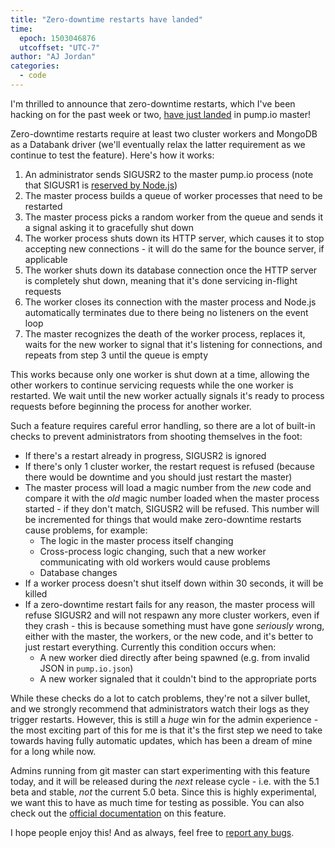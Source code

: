 ```yaml
---
title: "Zero-downtime restarts have landed"
time:
  epoch: 1503046876
  utcoffset: "UTC-7"
author: "AJ Jordan"
categories:
  - code
---
```


I'm thrilled to announce that zero-downtime restarts, which I've been hacking on for the past week or two, [have just landed][pr] in pump.io master!

Zero-downtime restarts require at least two cluster workers and MongoDB as a Databank driver (we'll eventually relax the latter requirement as we continue to test the feature). Here's how it works:

1. An administrator sends SIGUSR2 to the master pump.io process (note that SIGUSR1 is [reserved by Node.js][sigusr1])
2. The master process builds a queue of worker processes that need to be restarted
3. The master process picks a random worker from the queue and sends it a signal asking it to gracefully shut down
4. The worker process shuts down its HTTP server, which causes it to stop accepting new connections - it will do the same for the bounce server, if applicable
5. The worker shuts down its database connection once the HTTP server is completely shut down, meaning that it's done servicing in-flight requests
6. The worker closes its connection with the master process and Node.js automatically terminates due to there being no listeners on the event loop
7. The master recognizes the death of the worker process, replaces it, waits for the new worker to signal that it's listening for connections, and repeats from step 3 until the queue is empty

This works because only one worker is shut down at a time, allowing the other workers to continue servicing requests while the one worker is restarted. We wait until the new worker actually signals it's ready to process requests before beginning the process for another worker.

Such a feature requires careful error handling, so there are a lot of built-in checks to prevent administrators from shooting themselves in the foot:

* If there's a restart already in progress, SIGUSR2 is ignored
* If there's only 1 cluster worker, the restart request is refused (because there would be downtime and you should just restart the master)
* The master process will load a magic number from the _new_ code and compare it with the _old_ magic number loaded when the master process started - if they don't match, SIGUSR2 will be refused. This number will be incremented for things that would make zero-downtime restarts cause problems, for example:
  * The logic in the master process itself changing
  * Cross-process logic changing, such that a new worker communicating with old workers would cause problems
  * Database changes
* If a worker process doesn't shut itself down within 30 seconds, it will be killed
* If a zero-downtime restart fails for any reason, the master process will refuse SIGUSR2 and will not respawn any more cluster workers, even if they crash - this is because something must have gone _seriously_ wrong, either with the master, the workers, or the new code, and it's better to just restart everything. Currently this condition occurs when:
  * A new worker died directly after being spawned (e.g. from invalid JSON in `pump.io.json`)
  * A new worker signaled that it couldn't bind to the appropriate ports

While these checks do a lot to catch problems, they're not a silver bullet, and we strongly recommend that administrators watch their logs as they trigger restarts. However, this is still a _huge_ win for the admin experience - the most exciting part of this for me is that it's the first step we need to take towards having fully automatic updates, which has been a dream of mine for a long while now.

Admins running from git master can start experimenting with this feature today, and it will be released during the _next_ release cycle - i.e. with the 5.1 beta and stable, _not_ the current 5.0 beta. Since this is highly experimental, we want this to have as much time for testing as possible. You can also check out the [official documentation][] on this feature.

I hope people enjoy this! And as always, feel free to [report any bugs][issues].

 [pr]: https://github.com/pump-io/pump.io/pull/1406
 [sigusr1]: https://nodejs.org/api/process.html#process_signal_events
 [issues]: https://github.com/pump-io/pump.io/issues/new
 [official documentation]: https://pumpio.readthedocs.io/en/latest/administration/zero-downtime-restarts.html
